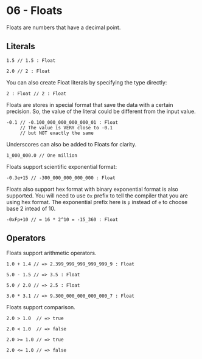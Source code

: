 # 06 - Floats

Floats are numbers that have a decimal point. 

## Literals
```motoko
1.5 // 1.5 : Float
```
```motoko
2.0 // 2 : Float
```
You can also create Float literals by specifying the type directly:
```motoko
2 : Float // 2 : Float
```

Floats are stores in special format that save the data with a certain precision. So, the value of the literal could be different from the input value.
```motoko
-0.1 // -0.100_000_000_000_000_01 : Float 
     // The value is VERY close to -0.1 
     // but NOT exactly the same
```

Underscores can also be added to Floats for clarity.

```motoko
1_000_000.0 // One million
```

Floats support scientific exponential format:
```motoko
-0.3e+15 // -300_000_000_000_000 : Float
```

Floats also support hex format with binary exponential format is also supported. You will need to use `0x` prefix to tell the compiler that you are using hex format. The exponential prefix here is `p` instead of `e` to choose base 2 intead of 10.
```motoko
-0xFp+10 // = 16 * 2^10 = -15_360 : Float
```

## Operators
Floats support arithmetic operators.

```motoko
1.0 + 1.4 // => 2.399_999_999_999_999_9 : Float
```
```motoko
5.0 - 1.5 // => 3.5 : Float
```
```motoko
5.0 / 2.0 // => 2.5 : Float
```
```motoko
3.0 * 3.1 // => 9.300_000_000_000_000_7 : Float
```

Floats support comparison.
```motoko
2.0 > 1.0  // => true
```
```motoko
2.0 < 1.0  // => false
```
```motoko
2.0 >= 1.0 // => true
```
```motoko
2.0 <= 1.0 // => false
```

